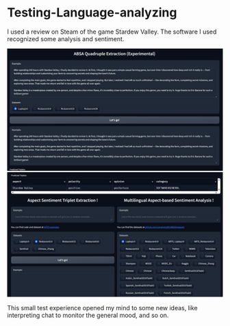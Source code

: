 # Testing-Language-analyzing
I used a review on Steam of the game Stardew Valley. The software I used recognized some analysis and sentiment.

![Example pt. 1](./exemple1.jpg "Example pt. 1")
![Example pt. 2](./exemple2.jpg "Example pt. 2")

This small test experience opened my mind to some new ideas, like interpreting chat to monitor the general mood, and so on.